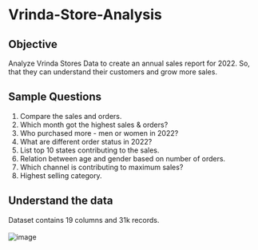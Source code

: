 # Vrinda-Store-Analysis

## Objective
Analyze Vrinda Stores Data to create an annual sales report for 2022. So, that they can understand their customers and grow more sales.

## Sample Questions
1. Compare the sales and orders.
2. Which month got the highest sales & orders?
3. Who purchased more - men or women in 2022?
4. What are different order status in 2022?
5. List top 10 states contributing to the sales.
6. Relation between age and gender based on number of orders.
7. Which channel is contributing to maximum sales?
8. Highest selling category.

## Understand the data
Dataset contains 19 columns and 31k records.
<br></br>
![image](https://github.com/user-attachments/assets/d1514a66-c1c8-4c58-8d42-364ca87b6026)
